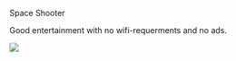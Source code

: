 Space Shooter


Good entertainment with no wifi-requerments and no ads.

[<img src="path/to/image.png">](https://link-to-your-URL/)